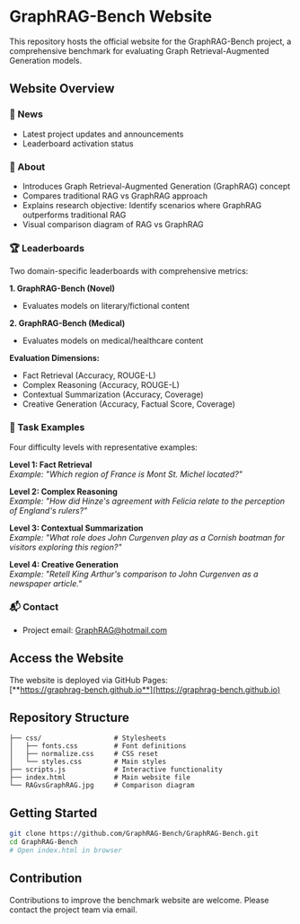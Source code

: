 # GraphRAG-Bench Website

This repository hosts the official website for the GraphRAG-Bench project, a comprehensive benchmark for evaluating Graph Retrieval-Augmented Generation models.

## Website Overview

### 🎉 News
- Latest project updates and announcements
- Leaderboard activation status

### 📖 About
- Introduces Graph Retrieval-Augmented Generation (GraphRAG) concept
- Compares traditional RAG vs GraphRAG approach
- Explains research objective: Identify scenarios where GraphRAG outperforms traditional RAG
- Visual comparison diagram of RAG vs GraphRAG

### 🏆 Leaderboards
Two domain-specific leaderboards with comprehensive metrics:

**1. GraphRAG-Bench (Novel)**
- Evaluates models on literary/fictional content

**2. GraphRAG-Bench (Medical)**
- Evaluates models on medical/healthcare content

**Evaluation Dimensions:**
- Fact Retrieval (Accuracy, ROUGE-L)
- Complex Reasoning (Accuracy, ROUGE-L)
- Contextual Summarization (Accuracy, Coverage)
- Creative Generation (Accuracy, Factual Score, Coverage)

### 🧩 Task Examples
Four difficulty levels with representative examples:

**Level 1: Fact Retrieval**  
*Example: "Which region of France is Mont St. Michel located?"*

**Level 2: Complex Reasoning**  
*Example: "How did Hinze's agreement with Felicia relate to the perception of England's rulers?"*

**Level 3: Contextual Summarization**  
*Example: "What role does John Curgenven play as a Cornish boatman for visitors exploring this region?"*

**Level 4: Creative Generation**  
*Example: "Retell King Arthur's comparison to John Curgenven as a newspaper article."*

### 📬 Contact
- Project email: [GraphRAG@hotmail.com](mailto:GraphRAG@hotmail.com)

## Access the Website
The website is deployed via GitHub Pages:  
[**https://graphrag-bench.github.io**](https://graphrag-bench.github.io)

## Repository Structure
```
├── css/                  # Stylesheets
│   ├── fonts.css         # Font definitions
│   ├── normalize.css     # CSS reset
│   └── styles.css        # Main styles
├── scripts.js            # Interactive functionality
├── index.html            # Main website file
└── RAGvsGraphRAG.jpg     # Comparison diagram
```

## Getting Started
```bash
git clone https://github.com/GraphRAG-Bench/GraphRAG-Bench.git
cd GraphRAG-Bench
# Open index.html in browser
```

## Contribution
Contributions to improve the benchmark website are welcome. Please contact the project team via email.
